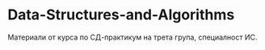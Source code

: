 # Data-Structures-and-Algorithms
Материали от курса по СД-практикум на трета група, специалност ИС.
